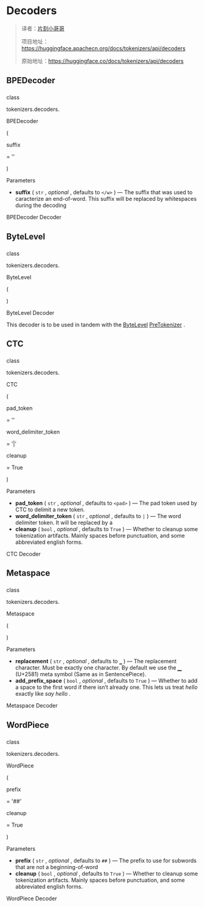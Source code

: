 # Decoders

> 译者：[片刻小哥哥](https://github.com/jiangzhonglian)
>
> 项目地址：<https://huggingface.apachecn.org/docs/tokenizers/api/decoders>
>
> 原始地址：<https://huggingface.co/docs/tokenizers/api/decoders>


## BPEDecoder




### 




 class
 

 tokenizers.decoders.
 

 BPEDecoder




 (
 


 suffix
 
 = '</w>'
 



 )
 


 Parameters
 




* **suffix** 
 (
 `str` 
 ,
 *optional* 
 , defaults to
 `</w>` 
 ) —
The suffix that was used to caracterize an end-of-word. This suffix will
be replaced by whitespaces during the decoding


 BPEDecoder Decoder
 


## ByteLevel




### 




 class
 

 tokenizers.decoders.
 

 ByteLevel




 (
 

 )
 




 ByteLevel Decoder
 



 This decoder is to be used in tandem with the
 [ByteLevel](/docs/tokenizers/v0.13.4.rc2/en/api/pre-tokenizers#tokenizers.pre_tokenizers.ByteLevel) 
[PreTokenizer](/docs/tokenizers/v0.13.4.rc2/en/api/pre-tokenizers#tokenizers.pre_tokenizers.PreTokenizer) 
.
 


## CTC




### 




 class
 

 tokenizers.decoders.
 

 CTC




 (
 


 pad\_token
 
 = '<pad>'
 




 word\_delimiter\_token
 
 = '|'
 




 cleanup
 
 = True
 



 )
 


 Parameters
 




* **pad\_token** 
 (
 `str` 
 ,
 *optional* 
 , defaults to
 `<pad>` 
 ) —
The pad token used by CTC to delimit a new token.
* **word\_delimiter\_token** 
 (
 `str` 
 ,
 *optional* 
 , defaults to
 `|` 
 ) —
The word delimiter token. It will be replaced by a
* **cleanup** 
 (
 `bool` 
 ,
 *optional* 
 , defaults to
 `True` 
 ) —
Whether to cleanup some tokenization artifacts.
Mainly spaces before punctuation, and some abbreviated english forms.


 CTC Decoder
 


## Metaspace




### 




 class
 

 tokenizers.decoders.
 

 Metaspace




 (
 

 )
 


 Parameters
 




* **replacement** 
 (
 `str` 
 ,
 *optional* 
 , defaults to
 `▁` 
 ) —
The replacement character. Must be exactly one character. By default we
use the
 *▁* 
 (U+2581) meta symbol (Same as in SentencePiece).
* **add\_prefix\_space** 
 (
 `bool` 
 ,
 *optional* 
 , defaults to
 `True` 
 ) —
Whether to add a space to the first word if there isn’t already one. This
lets us treat
 *hello* 
 exactly like
 *say hello* 
.


 Metaspace Decoder
 


## WordPiece




### 




 class
 

 tokenizers.decoders.
 

 WordPiece




 (
 


 prefix
 
 = '##'
 




 cleanup
 
 = True
 



 )
 


 Parameters
 




* **prefix** 
 (
 `str` 
 ,
 *optional* 
 , defaults to
 `##` 
 ) —
The prefix to use for subwords that are not a beginning-of-word
* **cleanup** 
 (
 `bool` 
 ,
 *optional* 
 , defaults to
 `True` 
 ) —
Whether to cleanup some tokenization artifacts. Mainly spaces before punctuation,
and some abbreviated english forms.


 WordPiece Decoder